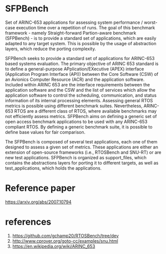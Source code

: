 # SFPBench
Set of ARINC-653 applications for assessing system performance / worst-case execution time over a repetition of runs. The goal of this benchmark framework - namely Straight-forward Partion-aware benchmark (SFPBench) -  is to provide a standard set of applications, which are easily adapted to any target system. This is possible by the usage of abstraction layers, which reduce the porting complexity. 

SFPBench seeks to provide a standard set of applications for ARINC-653 based systems evaluation. The primary objective of ARINC 653 standard is to define a general-purpose APplication/EXecutive (APEX) interface (Application Program Interface (API)) between the Core Software (CSW) of an Avionics Computer Resource (ACR) and the application software. Included within ARINC 653 are the interface requirements between the application software and the CSW and the list of services which allow the application software to control the scheduling, communication, and status information of its internal processing elements. Assessing general RTOS metrics is possible using different benchmark suites. Nevertheless, ARINC-653 RTOS are a different class of RTOS, where available benchmarks may not efficiently assess metrics. SFPBench aims on defining a generic set of open access benchmark applications to be used with any ARINC-653 compliant RTOS. By defining a generic benchmark suite, it is possible to define base values for fair comparison.

The SFPBench is composed of several test applications, each one of them designed to assess a given set of metrics. These applications are either an extension of open-source frameworks (i.e., RTOSBench and SNU-RT) or are new test applications. SFPBench is organized as support_files, which contains the abstractions layers for porting it to different targets, as well as test_applications, which holds the applications.

# Reference paper
  https://arxiv.org/abs/2007.10794

# references
  1. https://github.com/gchamp20/RTOSBench/tree/dev 
  2. http://www.cprover.org/goto-cc/examples/snu.html
  3. https://en.wikipedia.org/wiki/ARINC_653
